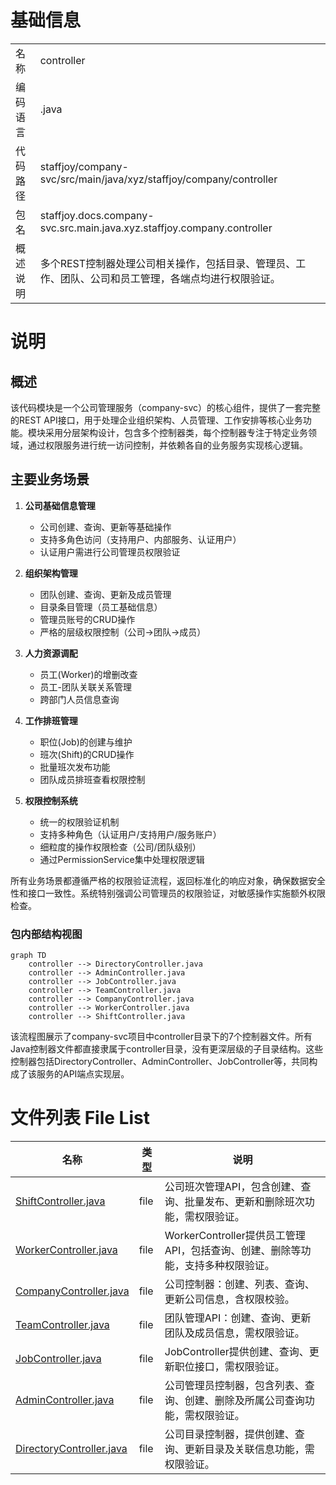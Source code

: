 # 基础信息

|      |      |
|------|------|
| 名称 | controller |
| 编码语言 | .java |
| 代码路径 | staffjoy/company-svc/src/main/java/xyz/staffjoy/company/controller |
| 包名 | staffjoy.docs.company-svc.src.main.java.xyz.staffjoy.company.controller |
| 概述说明 | 多个REST控制器处理公司相关操作，包括目录、管理员、工作、团队、公司和员工管理，各端点均进行权限验证。 |

# 说明

## 概述
该代码模块是一个公司管理服务（company-svc）的核心组件，提供了一套完整的REST API接口，用于处理企业组织架构、人员管理、工作安排等核心业务功能。模块采用分层架构设计，包含多个控制器类，每个控制器专注于特定业务领域，通过权限服务进行统一访问控制，并依赖各自的业务服务实现核心逻辑。

## 主要业务场景
1. **公司基础信息管理**
   - 公司创建、查询、更新等基础操作
   - 支持多角色访问（支持用户、内部服务、认证用户）
   - 认证用户需进行公司管理员权限验证

2. **组织架构管理**
   - 团队创建、查询、更新及成员管理
   - 目录条目管理（员工基础信息）
   - 管理员账号的CRUD操作
   - 严格的层级权限控制（公司→团队→成员）

3. **人力资源调配**
   - 员工(Worker)的增删改查
   - 员工-团队关联关系管理
   - 跨部门人员信息查询

4. **工作排班管理**
   - 职位(Job)的创建与维护
   - 班次(Shift)的CRUD操作
   - 批量班次发布功能
   - 团队成员排班查看权限控制

5. **权限控制系统**
   - 统一的权限验证机制
   - 支持多种角色（认证用户/支持用户/服务账户）
   - 细粒度的操作权限检查（公司/团队级别）
   - 通过PermissionService集中处理权限逻辑

所有业务场景都遵循严格的权限验证流程，返回标准化的响应对象，确保数据安全性和接口一致性。系统特别强调公司管理员的权限验证，对敏感操作实施额外权限检查。


### 包内部结构视图

```mermaid
graph TD
    controller --> DirectoryController.java
    controller --> AdminController.java
    controller --> JobController.java
    controller --> TeamController.java
    controller --> CompanyController.java
    controller --> WorkerController.java
    controller --> ShiftController.java
```

该流程图展示了company-svc项目中controller目录下的7个控制器文件。所有Java控制器文件都直接隶属于controller目录，没有更深层级的子目录结构。这些控制器包括DirectoryController、AdminController、JobController等，共同构成了该服务的API端点实现层。

# 文件列表 File List

| 名称   | 类型  | 说明 |
|-------|------|-------------|
| [ShiftController.java](ShiftController.md) | file | 公司班次管理API，包含创建、查询、批量发布、更新和删除班次功能，需权限验证。 |
| [WorkerController.java](WorkerController.md) | file | WorkerController提供员工管理API，包括查询、创建、删除等功能，支持多种权限验证。 |
| [CompanyController.java](CompanyController.md) | file | 公司控制器：创建、列表、查询、更新公司信息，含权限校验。 |
| [TeamController.java](TeamController.md) | file | 团队管理API：创建、查询、更新团队及成员信息，需权限验证。 |
| [JobController.java](JobController.md) | file | JobController提供创建、查询、更新职位接口，需权限验证。 |
| [AdminController.java](AdminController.md) | file | 公司管理员控制器，包含列表、查询、创建、删除及所属公司查询功能，需权限验证。 |
| [DirectoryController.java](DirectoryController.md) | file | 公司目录控制器，提供创建、查询、更新目录及关联信息功能，需权限验证。 |


